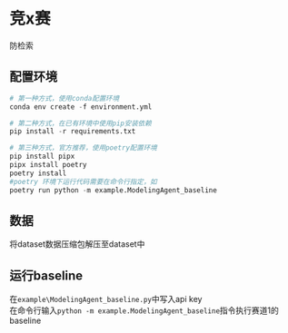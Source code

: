 # 竞x赛  

防检索  

## 配置环境  
```python
# 第一种方式，使用conda配置环境
conda env create -f environment.yml

# 第二种方式，在已有环境中使用pip安装依赖
pip install -r requirements.txt

# 第三种方式，官方推荐，使用poetry配置环境
pip install pipx
pipx install poetry
poetry install
#poetry 环境下运行代码需要在命令行指定，如
poetry run python -m example.ModelingAgent_baseline                         
```

## 数据  
将dataset数据压缩包解压至dataset中  

## 运行baseline  
在`example\ModelingAgent_baseline.py`中写入api key  
在命令行输入`python -m example.ModelingAgent_baseline`指令执行赛道1的baseline